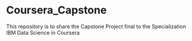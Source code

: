 # Coursera_Capstone
This repository is to share the Capstone Project final to the Specialization IBM Data Science in Coursera  
